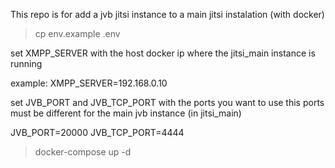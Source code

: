 This repo is for add a jvb jitsi instance to a main
jitsi instalation (with docker)


> cp env.example .env

set XMPP_SERVER with the host docker ip 
where the jitsi_main instance is running

example: XMPP_SERVER=192.168.0.10

set JVB_PORT and JVB_TCP_PORT with the ports you want to use
this ports must be different for the main jvb instance (in jitsi_main)

JVB_PORT=20000
JVB_TCP_PORT=4444

> docker-compose up -d

